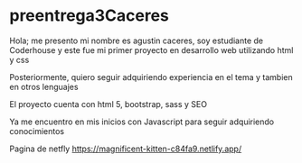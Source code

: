 # preentrega3Caceres

Hola; me presento mi nombre es agustin caceres, soy estudiante de Coderhouse y este fue mi primer proyecto en desarrollo web utilizando html y css

Posteriormente, quiero seguir adquiriendo experiencia en el tema y tambien en otros lenguajes

El proyecto cuenta con html 5, bootstrap, sass y SEO

Ya me encuentro en mis inicios con Javascript para seguir adquiriendo conocimientos

Pagina de netfly https://magnificent-kitten-c84fa9.netlify.app/
